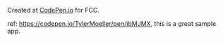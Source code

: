 Created at [CodePen.io](https://codepen.io/xy7313/pen/BwXmKy) for FCC.

ref: https://codepen.io/TylerMoeller/pen/jbMJMX, this is a great sample app.
 
